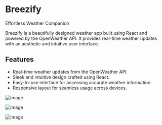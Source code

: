 # Breezify

Effortless Weather Companion

Breezify is a beautifully designed weather app built using React and powered by the OpenWeather API. It provides real-time weather updates with an aesthetic and intuitive user interface.

## Features

- Real-time weather updates from the OpenWeather API.
- Sleek and intuitive design crafted using React.
- Easy-to-use interface for accessing accurate weather information.
- Responsive layout for seamless usage across devices.


![image](https://github.com/harshita-bfly/Breezify/assets/100403649/aa0bc7de-5f83-4483-b34d-462ba906baca)

![image](https://github.com/harshita-bfly/Breezify/assets/100403649/759ac5ad-0f22-4dc4-94d4-cd4ce7aeef02)

![image](https://github.com/harshita-bfly/Breezify/assets/100403649/715b8a77-cab7-447a-9239-42c4dfb4009a)
